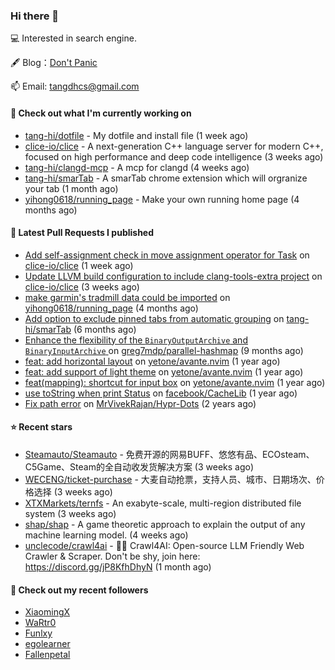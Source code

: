 ### Hi there 👋

💻 Interested in search engine.

🖋 Blog：[Don't Panic](https://tangdh.life)

📫 Email: [tangdhcs@gmail.com](mailto:tangdhcs@gmail.com)

#### 👷 Check out what I'm currently working on

- [tang-hi/dotfile](https://github.com/tang-hi/dotfile) - My dotfile and install file (1 week ago)
- [clice-io/clice](https://github.com/clice-io/clice) - A next-generation C&#43;&#43; language server for modern C&#43;&#43;, focused on high performance and deep code intelligence (3 weeks ago)
- [tang-hi/clangd-mcp](https://github.com/tang-hi/clangd-mcp) - A mcp for clangd (4 weeks ago)
- [tang-hi/smarTab](https://github.com/tang-hi/smarTab) - A smarTab chrome extension which will orgranize your tab (1 month ago)
- [yihong0618/running_page](https://github.com/yihong0618/running_page) - Make your own running home page (4 months ago)

#### 🔨 Latest Pull Requests I published

- [Add self-assignment check in move assignment operator for Task](https://github.com/clice-io/clice/pull/275) on [clice-io/clice](https://github.com/clice-io/clice) (1 week ago)
- [Update LLVM build configuration to include clang-tools-extra project](https://github.com/clice-io/clice/pull/266) on [clice-io/clice](https://github.com/clice-io/clice) (3 weeks ago)
- [make garmin&#39;s tradmill data could be imported](https://github.com/yihong0618/running_page/pull/863) on [yihong0618/running_page](https://github.com/yihong0618/running_page) (4 months ago)
- [Add option to exclude pinned tabs from automatic grouping](https://github.com/tang-hi/smarTab/pull/2) on [tang-hi/smarTab](https://github.com/tang-hi/smarTab) (6 months ago)
- [Enhance the flexibility of the `BinaryOutputArchive` and `BinaryInputArchive` ](https://github.com/greg7mdp/parallel-hashmap/pull/267) on [greg7mdp/parallel-hashmap](https://github.com/greg7mdp/parallel-hashmap) (9 months ago)
- [feat: add horizontal layout](https://github.com/yetone/avante.nvim/pull/420) on [yetone/avante.nvim](https://github.com/yetone/avante.nvim) (1 year ago)
- [feat: add support of light theme](https://github.com/yetone/avante.nvim/pull/195) on [yetone/avante.nvim](https://github.com/yetone/avante.nvim) (1 year ago)
- [feat(mapping): shortcut for input box](https://github.com/yetone/avante.nvim/pull/194) on [yetone/avante.nvim](https://github.com/yetone/avante.nvim) (1 year ago)
- [use toString when print Status](https://github.com/facebook/CacheLib/pull/328) on [facebook/CacheLib](https://github.com/facebook/CacheLib) (1 year ago)
- [Fix path error](https://github.com/MrVivekRajan/Hypr-Dots/pull/2) on [MrVivekRajan/Hypr-Dots](https://github.com/MrVivekRajan/Hypr-Dots) (2 years ago)

#### ⭐ Recent stars

- [Steamauto/Steamauto](https://github.com/Steamauto/Steamauto) - 免费开源的网易BUFF、悠悠有品、ECOsteam、C5Game、Steam的全自动收发货解决方案 (3 weeks ago)
- [WECENG/ticket-purchase](https://github.com/WECENG/ticket-purchase) - 大麦自动抢票，支持人员、城市、日期场次、价格选择 (3 weeks ago)
- [XTXMarkets/ternfs](https://github.com/XTXMarkets/ternfs) - An exabyte-scale, multi-region distributed file system (3 weeks ago)
- [shap/shap](https://github.com/shap/shap) - A game theoretic approach to explain the output of any machine learning model. (4 weeks ago)
- [unclecode/crawl4ai](https://github.com/unclecode/crawl4ai) - 🚀🤖 Crawl4AI: Open-source LLM Friendly Web Crawler &amp; Scraper. Don&#39;t be shy, join here: https://discord.gg/jP8KfhDhyN (1 month ago)

#### 👯 Check out my recent followers

- [XiaomingX](https://github.com/XiaomingX)
- [WaRtr0](https://github.com/WaRtr0)
- [Funlxy](https://github.com/Funlxy)
- [egolearner](https://github.com/egolearner)
- [Fallenpetal](https://github.com/Fallenpetal)

